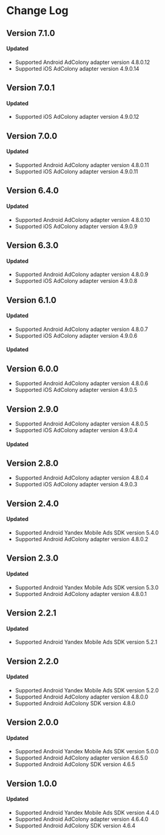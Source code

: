 # Change Log

## Version 7.1.0

#### Updated

* Supported Android AdColony adapter version 4.8.0.12
* Supported iOS AdColony adapter version 4.9.0.14

## Version 7.0.1

#### Updated

* Supported iOS AdColony adapter version 4.9.0.12

## Version 7.0.0

#### Updated

* Supported Android AdColony adapter version 4.8.0.11
* Supported iOS AdColony adapter version 4.9.0.11

## Version 6.4.0

#### Updated

* Supported Android AdColony adapter version 4.8.0.10
* Supported iOS AdColony adapter version 4.9.0.9

## Version 6.3.0

#### Updated

* Supported Android AdColony adapter version 4.8.0.9
* Supported iOS AdColony adapter version 4.9.0.8

## Version 6.1.0

#### Updated

* Supported Android AdColony adapter version 4.8.0.7
* Supported iOS AdColony adapter version 4.9.0.6

#### Updated

## Version 6.0.0

* Supported Android AdColony adapter version 4.8.0.6
* Supported iOS AdColony adapter version 4.9.0.5

## Version 2.9.0

* Supported Android AdColony adapter version 4.8.0.5
* Supported iOS AdColony adapter version 4.9.0.4

#### Updated

## Version 2.8.0

* Supported Android AdColony adapter version 4.8.0.4
* Supported iOS AdColony adapter version 4.9.0.3

## Version 2.4.0

#### Updated

* Supported Android Yandex Mobile Ads SDK version 5.4.0
* Supported Android AdColony adapter version 4.8.0.2

## Version 2.3.0

#### Updated

* Supported Android Yandex Mobile Ads SDK version 5.3.0
* Supported Android AdColony adapter version 4.8.0.1

## Version 2.2.1

#### Updated

* Supported Android Yandex Mobile Ads SDK version 5.2.1

## Version 2.2.0

#### Updated

* Supported Android Yandex Mobile Ads SDK version 5.2.0
* Supported Android AdColony adapter version 4.8.0.0
* Supported Android AdColony SDK version 4.8.0

## Version 2.0.0

#### Updated

* Supported Android Yandex Mobile Ads SDK version 5.0.0
* Supported Android AdColony adapter version 4.6.5.0
* Supported Android AdColony SDK version 4.6.5

## Version 1.0.0

#### Updated

* Supported Android Yandex Mobile Ads SDK version 4.4.0
* Supported Android AdColony adapter version 4.6.4.0
* Supported Android AdColony SDK version 4.6.4
